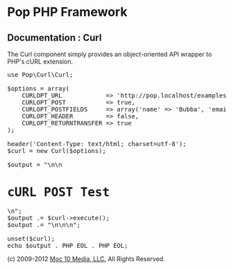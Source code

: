 Pop PHP Framework
=================

Documentation : Curl
--------------------

The Curl component simply provides an object-oriented API wrapper to PHP's cURL extension.

<pre>
use Pop\Curl\Curl;

$options = array(
    CURLOPT_URL            => 'http://pop.localhost/examples/curl/curl-process.php',
    CURLOPT_POST           => true,
    CURLOPT_POSTFIELDS     => array('name' => 'Bubba', 'email' => 'bubba@hotmail.com'),
    CURLOPT_HEADER         => false,
    CURLOPT_RETURNTRANSFER => true
);

header('Content-Type: text/html; charset=utf-8');
$curl = new Curl($options);

$output = "<html>\n<body>\n<h1>cURL POST Test</h1>\n";
$output .= $curl->execute();
$output .= "\n</body>\n</html>\n";

unset($curl);
echo $output . PHP_EOL . PHP_EOL;
</pre>

(c) 2009-2012 [Moc 10 Media, LLC.](http://www.moc10media.com) All Rights Reserved.
